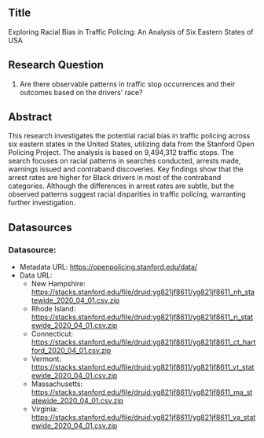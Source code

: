 ## Title
<!-- Title of my Project-->
Exploring Racial Bias in Traffic Policing: An Analysis of Six Eastern States of USA

## Research Question

<!-- This is the question I want find answer based on the Data I have -->
1. Are there observable patterns in traffic stop occurrences and their outcomes based on the drivers' race?

## Abstract

This research investigates the potential racial bias in traffic policing across six eastern states in the United States, utilizing data from the Stanford Open Policing Project. The analysis is based on 9,494,312 traffic stops. The search focuses on racial patterns in searches conducted, arrests made, warnings issued and contraband discoveries. Key findings show that the arrest rates are higher for Black drivers in most of the contraband categories. Although the differences in arrest rates are subtle, but the observed patterns suggest racial disparities in traffic policing, warranting further investigation.


## Datasources

<!-- Describe each datasources you plan to use in a section. Use the prefic "DatasourceX" where X is the id of the datasource. -->

### Datasource: 
* Metadata URL: https://openpolicing.stanford.edu/data/
* Data URL:
    - New Hampshire: https://stacks.stanford.edu/file/druid:yg821jf8611/yg821jf8611_nh_statewide_2020_04_01.csv.zip
    - Rhode Island: https://stacks.stanford.edu/file/druid:yg821jf8611/yg821jf8611_ri_statewide_2020_04_01.csv.zip
    - Connecticut: https://stacks.stanford.edu/file/druid:yg821jf8611/yg821jf8611_ct_hartford_2020_04_01.csv.zip
    - Vermont: https://stacks.stanford.edu/file/druid:yg821jf8611/yg821jf8611_vt_statewide_2020_04_01.csv.zip
    - Massachusetts: https://stacks.stanford.edu/file/druid:yg821jf8611/yg821jf8611_ma_statewide_2020_04_01.csv.zip
    - Virginia: https://stacks.stanford.edu/file/druid:yg821jf8611/yg821jf8611_va_statewide_2020_04_01.csv.zip
